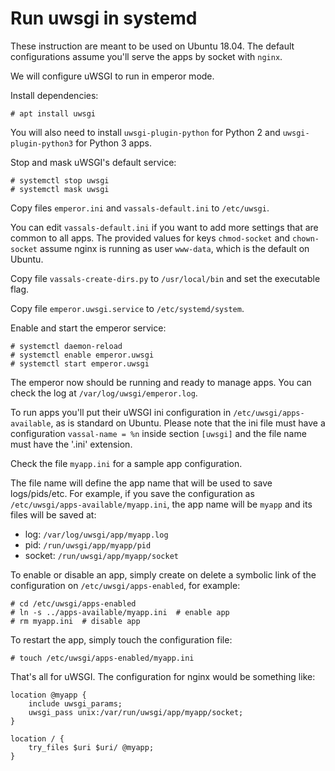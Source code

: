 # Run uwsgi in systemd

These instruction are meant to be used on Ubuntu 18.04. The default configurations assume you'll
serve the apps by socket with `nginx`.

We will configure uWSGI to run in emperor mode.

Install dependencies:

    # apt install uwsgi

You will also need to install `uwsgi-plugin-python` for Python 2 and `uwsgi-plugin-python3` for
Python 3 apps.

Stop and mask uWSGI's default service:

    # systemctl stop uwsgi
    # systemctl mask uwsgi

Copy files `emperor.ini` and `vassals-default.ini` to `/etc/uwsgi`.

You can edit `vassals-default.ini` if you want to add more settings that are common to all apps.
The provided values for keys `chmod-socket` and `chown-socket` assume nginx is running as user
`www-data`, which is the default on Ubuntu.

Copy file `vassals-create-dirs.py` to `/usr/local/bin` and set the executable flag.

Copy file `emperor.uwsgi.service` to `/etc/systemd/system`.

Enable and start the emperor service:

    # systemctl daemon-reload
    # systemctl enable emperor.uwsgi
    # systemctl start emperor.uwsgi

The emperor now should be running and ready to manage apps. You can check the log at
`/var/log/uwsgi/emperor.log`.

To run apps you'll put their uWSGI ini configuration in `/etc/uwsgi/apps-available`, as is standard
on Ubuntu. Please note that the ini file must have a configuration `vassal-name = %n` inside section
`[uwsgi]` and the file name must have the '.ini' extension.

Check the file `myapp.ini` for a sample app configuration.

The file name will define the app name that will be used to save logs/pids/etc. For example, if
you save the configuration as `/etc/uwsgi/apps-available/myapp.ini`, the app name will be `myapp`
and its files will be saved at:

- log: `/var/log/uwsgi/app/myapp.log`
- pid: `/run/uwsgi/app/myapp/pid`
- socket: `/run/uwsgi/app/myapp/socket`

To enable or disable an app, simply create on delete a symbolic link of the configuration on
`/etc/uwsgi/apps-enabled`, for example:

    # cd /etc/uwsgi/apps-enabled
    # ln -s ../apps-available/myapp.ini  # enable app
    # rm myapp.ini  # disable app

To restart the app, simply touch the configuration file:

    # touch /etc/uwsgi/apps-enabled/myapp.ini

That's all for uWSGI. The configuration for nginx would be something like:

    location @myapp {
        include uwsgi_params;
        uwsgi_pass unix:/var/run/uwsgi/app/myapp/socket;
    }

    location / {
        try_files $uri $uri/ @myapp;
    }
